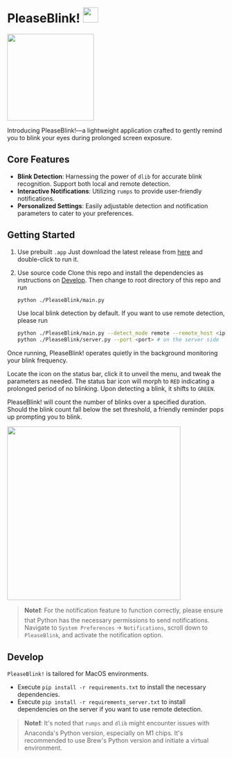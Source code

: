 # PleaseBlink! <image src="./PleaseBlink/icon.png" width="35"/>

<image src="./docs/image1.png" width="200"/>

Introducing PleaseBlink!—a lightweight application crafted to gently remind you to blink your eyes during prolonged screen exposure.

## Core Features

- **Blink Detection**: Harnessing the power of `dlib` for accurate blink recognition. Support both local and remote detection.
- **Interactive Notifications**: Utilizing `rumps` to provide user-friendly notifications.
- **Personalized Settings**: Easily adjustable detection and notification parameters to cater to your preferences.



## Getting Started

1. Use prebuilt `.app`
   Just download the latest release from [here](https://github.com/brian00715/PleaseBlink/releases/latest) and double-click to run it.

2. Use source code
  Clone this repo and install the dependencies as instructions on [Develop](#develop).
  Then change to root directory of this repo and run

   ```bash
   python ./PleaseBlink/main.py
   ```

   Use local blink detection by default. If you want to use remote detection, please run

   ```bash
   python ./PleaseBlink/main.py --detect_mode remote --remote_host <ip>:<port> # on the client side
   python ./PleaseBlink/server.py --port <port> # on the server side
   ```


Once running, PleaseBlink! operates quietly in the background monitoring your blink frequency.

Locate the icon on the status bar, click it to unveil the menu, and tweak the parameters as needed. The status bar icon will morph to `RED` indicating a prolonged period of no blinking. Upon detecting a blink, it shifts to `GREEN`.

PleaseBlink! will count the number of blinks over a specified duration. Should the blink count fall below the set threshold, a friendly reminder pops up prompting you to blink.

<image src="./docs/image2.png" width="400px">

> **Note❗️**: For the notification feature to function correctly, please ensure that Python has the necessary permissions to send notifications. Navigate to `System Preferences` → `Notifications`, scroll down to `PleaseBlink`, and activate the notification option.

## Develop

`PleaseBlink!` is tailored for MacOS environments.

- Execute `pip install -r requirements.txt` to install the necessary dependencies.
- Execute `pip install -r requirements_server.txt` to install dependencies on the server if you want to use remote detection.

> **Note❗**: It's noted that `rumps` and `dlib` might encounter issues with Anaconda's Python version, especially on M1 chips. It's recommended to use Brew's Python version and initiate a virtual environment.